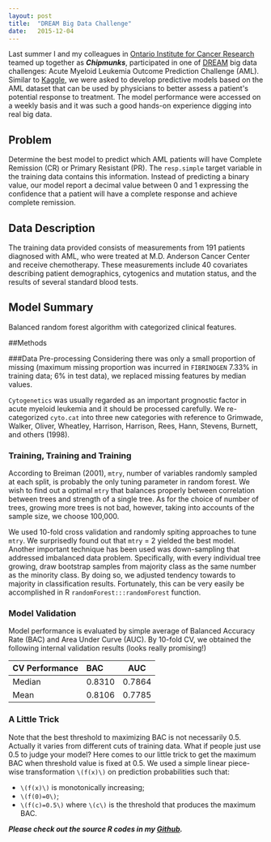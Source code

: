 ```yaml
---
layout: post
title:  "DREAM Big Data Challenge"
date:   2015-12-04
---
```


<span class="dropcap">L</span>ast summer I and my colleagues in [Ontario Institute for Cancer Research](http://labs.oicr.on.ca/boutros-lab/) teamed up together as ***Chipmunks***, participated in one of [DREAM](https://www.synapse.org/#!Synapse:syn2455683/wiki/64615) big data challenges: Acute Myeloid Leukemia Outcome Prediction Challenge (AML). Similar to [Kaggle](https://en.wikipedia.org/wiki/Kaggle), we were asked to develop predictive models based on the AML dataset that can be used by physicians to better assess a patient's potential response to treatment. The model performance were accessed on a weekly basis and it was such a good hands-on experience digging into real big data.

## Problem
Determine the best model to predict which AML patients will have Complete Remission (CR) or Primary Resistant (PR). The ```resp.simple``` target variable in the training data contains this information. Instead of predicting a binary value, our model report a decimal value between 0 and 1 expressing the confidence that a patient will have a complete response and achieve complete remission.

## Data Description
The training data provided consists of measurements from 191 patients diagnosed with AML, who were treated at M.D. Anderson Cancer Center and receive chemotherapy. These measurements include 40 covariates describing patient demographics, cytogenics and mutation status, and the results of several standard blood tests. 
## Model Summary
Balanced random forest algorithm with categorized clinical features.

##Methods

###Data Pre-processing
Considering there was only a small proportion of missing (maximum missing proportion was incurred in ```FIBRINOGEN``` 7.33% in training data; 6% in test data), we replaced missing features by median values.

```Cytogenetics``` was usually regarded as an important prognostic factor in acute myeloid leukemia and it should be processed carefully. We re-categorized ```cyto.cat``` into three new categories with reference to Grimwade, Walker, Oliver, Wheatley, Harrison, Harrison, Rees, Hann, Stevens, Burnett, and others (1998). 

### Training, Training and Training
According to Breiman (2001), ```mtry```, number of variables randomly sampled at each split, is probably the only tuning parameter in random forest. We wish to find out a optimal ```mtry``` that balances properly between correlation between trees and strength of a single tree. As for the choice of number of trees, growing more trees is not bad, however, taking into accounts of the sample size, we choose 100,000.

We used 10-fold cross validation and randomly spiting approaches to tune ```mtry```. We surprisedly found out that ```mtry``` = 2 yielded the best model. Another important technique has been used was down-sampling that addressed imbalanced data problem. Specifically, with every individual tree growing, draw bootstrap samples from majority class as the same number as the minority class. By doing so, we adjusted tendency towards to majority in classification results. Fortunately, this can be very easily be accomplished in R ```randomForest:::randomForest``` function.

### Model Validation
Model performance is evaluated by simple average of Balanced Accuracy Rate (BAC) and Area Under Curve (AUC).
By 10-fold CV, we obtained the following internal validation results (looks really promising!)

|CV Performance| BAC | AUC |
|---|  :---|  :---:|
|Median|0.8310|0.7864|
|Mean|0.8106|0.7785|

### A Little Trick
Note that the best threshold to maximizing BAC is not necessarily 0.5. Actually it varies from different cuts of training data. What if people just use 0.5 to judge your model? Here comes to our little trick to get the maximum BAC when threshold value is fixed at 0.5. We used a simple linear piece-wise transformation `\(f(x)\)` on prediction probabilities such that:

- `\(f(x)\)` is monotonically increasing;
- `\(f(0)=0\)`;
- `\(f(c)=0.5\)` where `\(c\)` is the threshold that produces the maximum BAC. 

***Please check out the source R codes in my [Github](https://github.com/HongleiXie/DREAM-Big-Data.git).***

